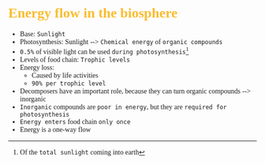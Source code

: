 <span style="font-family:'cascadia code'">

# <span style="color:#fabd2f"> Energy flow in the biosphere

- Base: `Sunlight`
- Photosynthesis: Sunlight --> `Chemical energy` of `organic compounds`
- `0.5%` of visible light can be used `during photosynthesis`[^1]
- Levels of food chain: `Trophic levels`
- Energy loss:
  - Caused by life activities
  - `90% per trophic level`
- Decomposers have an important role, because they can turn organic compounds --> inorganic
- `Inorganic` compounds are `poor in energy`, but they are `required for photosynthesis`
- `Energy enters` food chain `only once` 
- Energy is a one-way flow
[^1]: Of the `total sunlight` coming into earth